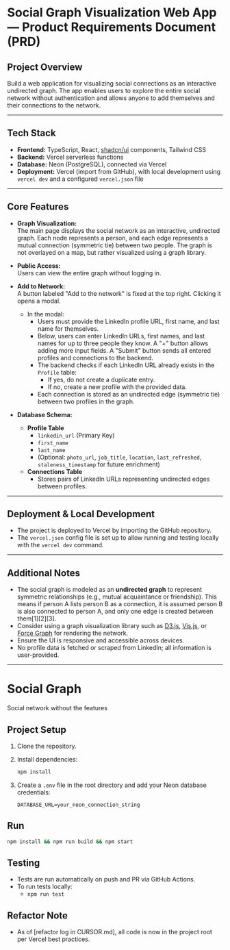 # Social Graph Visualization Web App — Product Requirements Document (PRD)

## Project Overview

Build a web application for visualizing social connections as an interactive undirected graph. The app enables users to explore the entire social network without authentication and allows anyone to add themselves and their connections to the network.

---

## Tech Stack

- **Frontend:** TypeScript, React, [shadcn/ui](https://ui.shadcn.com/) components, Tailwind CSS
- **Backend:** Vercel serverless functions
- **Database:** Neon (PostgreSQL), connected via Vercel
- **Deployment:** Vercel (import from GitHub), with local development using `vercel dev` and a configured `vercel.json` file

---

## Core Features

- **Graph Visualization:**  
  The main page displays the social network as an interactive, undirected graph. Each node represents a person, and each edge represents a mutual connection (symmetric tie) between two people. The graph is not overlayed on a map, but rather visualized using a graph library.

- **Public Access:**  
  Users can view the entire graph without logging in.

- **Add to Network:**  
  A button labeled "Add to the network" is fixed at the top right. Clicking it opens a modal.

  - In the modal:
    - Users must provide the LinkedIn profile URL, first name, and last name for themselves.
    - Below, users can enter LinkedIn URLs, first names, and last names for up to three people they know. A "+" button allows adding more input fields. A "Submit" button sends all entered profiles and connections to the backend.
    - The backend checks if each LinkedIn URL already exists in the `Profile` table:
      - If yes, do not create a duplicate entry.
      - If no, create a new profile with the provided data.
    - Each connection is stored as an undirected edge (symmetric tie) between two profiles in the graph.

- **Database Schema:**
  - **Profile Table**
    - `linkedin_url` (Primary Key)
    - `first_name`
    - `last_name`
    - (Optional: `photo_url`, `job_title`, `location`, `last_refreshed`, `staleness_timestamp` for future enrichment)
  - **Connections Table**
    - Stores pairs of LinkedIn URLs representing undirected edges between profiles.

---

## Deployment & Local Development

- The project is deployed to Vercel by importing the GitHub repository.
- The `vercel.json` config file is set up to allow running and testing locally with the `vercel dev` command.

---

## Additional Notes

- The social graph is modeled as an **undirected graph** to represent symmetric relationships (e.g., mutual acquaintance or friendship). This means if person A lists person B as a connection, it is assumed person B is also connected to person A, and only one edge is created between them[1][2][3].
- Consider using a graph visualization library such as [D3.js](https://d3js.org/), [Vis.js](https://visjs.org/), or [Force Graph](https://github.com/vasturiano/force-graph) for rendering the network.
- Ensure the UI is responsive and accessible across devices.
- No profile data is fetched or scraped from LinkedIn; all information is user-provided.

---

# Social Graph

Social network without the features

## Project Setup

1. Clone the repository.
2. Install dependencies:

   ```sh
   npm install
   ```

3. Create a `.env` file in the root directory and add your Neon database credentials:

   ```env
   DATABASE_URL=your_neon_connection_string
   ```

## Run

```sh
npm install && npm run build && npm start
```

## Testing

- Tests are run automatically on push and PR via GitHub Actions.
- To run tests locally:
  - `npm run test`

## Refactor Note

- As of [refactor log in CURSOR.md], all code is now in the project root per Vercel best practices.
